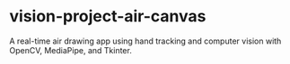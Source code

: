 # vision-project-air-canvas
A real-time air drawing app using hand tracking and computer vision with OpenCV, MediaPipe, and Tkinter.
